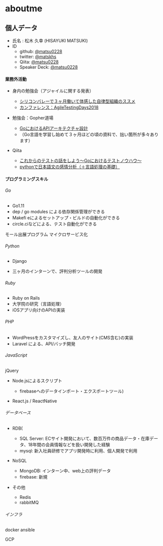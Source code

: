# aboutme

## 個人データ

* 氏名 : 松木 久幸 (HISAYUKI MATSUKI)
* ID
  * github: [@matsu0228](https://github.com/matsu0228)
  * twitter: [@matskhs](https://twitter.com/mtskhs)
  * Qiita: [@matsu0228](https://qiita.com/matsu0228)
  * Speaker Deck: [@matsu0228](https://speakerdeck.com/matsu0228/)


#### 業務外活動

* 身内の勉強会（アジャイルに関する発表）
  * [シリコンバレーで３ヶ月働いて体感した自律型組織のススメ](https://speakerdeck.com/matsu0228/organization$theory-of-engineering)
  * [カンファレンス：AgileTestingDays2018](https://speakerdeck.com/matsu0228/report-of-agiletestingdays2018)

* 勉強会：Gopher道場
  * [GoにおけるAPIアーキテクチャ設計](https://speakerdeck.com/matsu0228/architecture-of-api-server-with-goliaang)
  * （Go言語を学習し始めて３ヶ月ほどの頃の資料で、拙い箇所が多々あります）

* Qiita
  * [これからのテストの話をしよう〜Goにおけるテストノウハウ〜](https://qiita.com/matsu0228/items/c9f69b036f0ab47b617e)
  * [pythonで日本語文の感情分析（＋言語処理の基礎）](https://qiita.com/matsu0228/items/0323f299d03f5b07efdc)



#### プログラミングスキル

###### Go

* Go1.11
* dep / go modules による依存関係管理ができる
* Makefi eによるセットアップ・ビルドの自動化ができる
* circle.ciなどによる、テスト自動化ができる

モール出展プログラム
マイクロサービス化


###### Python

* Django

* 三ヶ月のインターンで、評判分析ツールの開発

###### Ruby

* Ruby on Rails
* 大学院の研究（言語処理）
* iOSアプリ向けのAPIの実装


###### PHP

* WordPressをカスタマイズし、友人のサイト(CMS含む)の実装
* Laravel による、API/バッチ開発


###### JavaScript

jQuery

* Node.jsによるスクリプト
  * firebaseへのデータインポート・エクスポートツール)

* React.js / ReactNative


###### データベース

* RDB(
  * SQL Server: ECサイト開発において、数百万件の商品データ・在庫データ、18年間の会員情報などを扱い開発した経験
  * mysql: 新入社員研修でアプリ開発時に利用、個人開発で利用
* NoSQL
  * MongoDB: インターン中、web上の評判データ
  * firebase: 新規

* その他
  * Redis
  * rabbitMQ 

###### インフラ

docker
ansible

GCP

